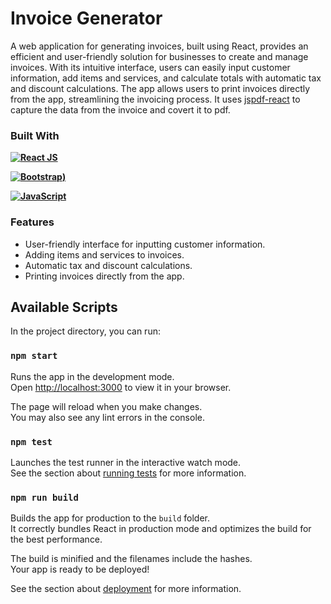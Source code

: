 # Invoice Generator

A web application for generating invoices, built using React, provides an efficient and user-friendly solution for businesses to create and manage invoices. With its intuitive interface, users can easily input customer information, add items and services, and calculate totals with automatic tax and discount calculations. The app allows users to print invoices directly from the app, streamlining the invoicing process. It uses [jspdf-react](https://www.npmjs.com/package/jspdf-react) to capture the data from the invoice and covert it to pdf.


### Built With
**[![React JS](https://img.shields.io/badge/-ReactJs-61DAFB?logo=react&logoColor=white&style=for-the-badge)](https://vercel.com/)**

**[![Bootstrap](https://img.shields.io/badge/bootstrap-%23563D7C.svg?style=for-the-badge&logo=bootstrap&logoColor=white))](https://getbootstrap.com/)**

**[![JavaScript](https://img.shields.io/badge/JavaScript-323330?style=for-the-badge&logo=javascript&logoColor=F7DF1E)](https://developer.mozilla.org/en-US/docs/Web/JavaScript)** 


### Features
- User-friendly interface for inputting customer information.
- Adding items and services to invoices.
- Automatic tax and discount calculations.
- Printing invoices directly from the app.


## Available Scripts

In the project directory, you can run:

### `npm start`

Runs the app in the development mode.\
Open [http://localhost:3000](http://localhost:3000) to view it in your browser.

The page will reload when you make changes.\
You may also see any lint errors in the console.

### `npm test`

Launches the test runner in the interactive watch mode.\
See the section about [running tests](https://facebook.github.io/create-react-app/docs/running-tests) for more information.

### `npm run build`

Builds the app for production to the `build` folder.\
It correctly bundles React in production mode and optimizes the build for the best performance.

The build is minified and the filenames include the hashes.\
Your app is ready to be deployed!

See the section about [deployment](https://facebook.github.io/create-react-app/docs/deployment) for more information.



